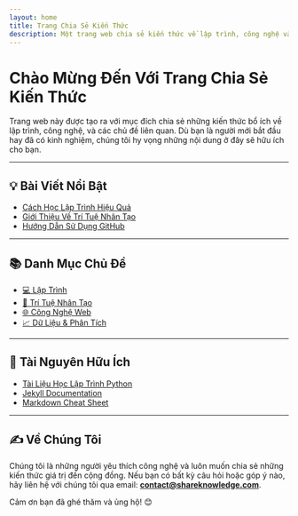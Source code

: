 ```yaml
---
layout: home
title: Trang Chia Sẻ Kiến Thức
description: Một trang web chia sẻ kiến thức về lập trình, công nghệ và nhiều chủ đề thú vị.
---
```


# Chào Mừng Đến Với Trang Chia Sẻ Kiến Thức

Trang web này được tạo ra với mục đích chia sẻ những kiến thức bổ ích về lập trình, công nghệ, và các chủ đề liên quan. Dù bạn là người mới bắt đầu hay đã có kinh nghiệm, chúng tôi hy vọng những nội dung ở đây sẽ hữu ích cho bạn.

---

## 💡 Bài Viết Nổi Bật

- [Cách Học Lập Trình Hiệu Quả](posts/cach-hoc-lap-trinh-hieu-qua/)
- [Giới Thiệu Về Trí Tuệ Nhân Tạo](posts/gioi-thieu-ve-tri-tue-nhan-tao/)
- [Hướng Dẫn Sử Dụng GitHub](posts/huong-dan-su-dung-github/)

---

## 📚 Danh Mục Chủ Đề

- [💻 Lập Trình](categories/lap-trinh/)
- [🤖 Trí Tuệ Nhân Tạo](categories/tri-tue-nhan-tao/)
- [🌐 Công Nghệ Web](categories/cong-nghe-web/)
- [📈 Dữ Liệu & Phân Tích](categories/du-lieu-phan-tich/)

---

## 🔗 Tài Nguyên Hữu Ích

- [Tài Liệu Học Lập Trình Python](https://www.python.org/doc/)
- [Jekyll Documentation](https://jekyllrb.com/docs/)
- [Markdown Cheat Sheet](https://www.markdownguide.org/cheat-sheet/)

---

## ✍️ Về Chúng Tôi

Chúng tôi là những người yêu thích công nghệ và luôn muốn chia sẻ những kiến thức giá trị đến cộng đồng. Nếu bạn có bất kỳ câu hỏi hoặc góp ý nào, hãy liên hệ với chúng tôi qua email: **contact@shareknowledge.com**.

Cảm ơn bạn đã ghé thăm và ủng hộ! 😊
